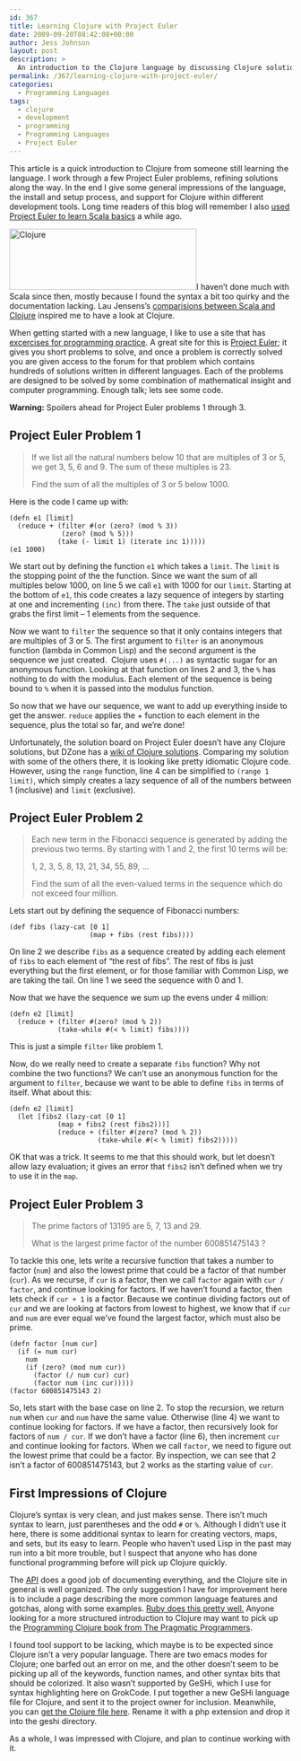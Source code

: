 ```yaml
---
id: 367
title: Learning Clojure with Project Euler
date: 2009-09-20T08:42:08+00:00
author: Jess Johnson
layout: post
description: >
  An introduction to the Clojure language by discussing Clojure solutions to Project Euler problems. First impressions from a programmer new to Clojure.
permalink: /367/learning-clojure-with-project-euler/
categories:
  - Programming Languages
tags:
  - clojure
  - development
  - programming
  - Programming Languages
  - Project Euler
---
```

This article is a quick introduction to Clojure from someone still learning the language. I work through a few Project Euler problems, refining solutions along the way. In the end I give some general impressions of the language, the install and setup process, and support for Clojure within different development tools. Long time readers of this blog will remember I also [used Project Euler to learn Scala basics](http://grokcode.com/75/learning-scala-with-project-euler/) a while ago.<!--more-->

<img class="alignleft size-full wp-image-371" title="Clojure" src="{{ site.baseimgurl }}clojure1.png" alt="Clojure" width="334" height="109" />I haven&#8217;t done much with Scala since then, mostly because I found the syntax a bit too quirky and the documentation lacking. Lau Jensens&#8217;s [comparisions between Scala and Clojure](http://bestinclass.wordpress.com/2009/09/14/scala-vs-clojure-lets-get-down-to-business/) inspired me to have a look at Clojure.

When getting started with a new language, I like to use a site that has [excercises for programming practice](http://grokcode.com/214/practice-your-code-fu-programming-contests-and-puzzles-online/). A great site for this is [Project Euler](http://projecteuler.net/); it gives you short problems to solve, and once a problem is correctly solved you are given access to the forum for that problem which contains hundreds of solutions written in different languages. Each of the problems are designed to be solved by some combination of mathematical insight and computer programming. Enough talk; lets see some code.

**Warning:** Spoilers ahead for Project Euler problems 1 through 3.

## Project Euler Problem 1

> If we list all the natural numbers below 10 that are multiples of 3 or 5, we get 3, 5, 6 and 9. The sum of these multiples is 23.
> 
> Find the sum of all the multiples of 3 or 5 below 1000.

Here is the code I came up with:

    (defn e1 [limit]
      (reduce + (filter #(or (zero? (mod % 3))
    			 (zero? (mod % 5)))
    		    (take (- limit 1) (iterate inc 1)))))
    (e1 1000)

We start out by defining the function `e1` which takes a `limit`. The `limit` is the stopping point of the the function. Since we want the sum of all multiples below 1000, on line 5 we call `e1` with 1000 for our `limit`. Starting at the bottom of `e1`, this code creates a lazy sequence of integers by starting at one and incrementing `(inc)` from there. The `take` just outside of that grabs the first limit &#8211; 1 elements from the sequence.

Now we want to `filter` the sequence so that it only contains integers that are multiples of 3 or 5. The first argument to `filter` is an anonymous function (lambda in Common Lisp) and the second argument is the sequence we just created.  Clojure uses `#(...)` as syntactic sugar for an anonymous function. Looking at that function on lines 2 and 3, the `%` has nothing to do with the modulus. Each element of the sequence is being bound to `%` when it is passed into the modulus function.

So now that we have our sequence, we want to add up everything inside to get the answer. `reduce` applies the + function to each element in the sequence, plus the total so far, and we&#8217;re done!

Unfortunately, the solution board on Project Euler doesn&#8217;t have any Clojure solutions, but DZone has a [wiki of Clojure solutions](http://clojure-euler.wikispaces.com/). Comparing my solution with some of the others there, it is looking like pretty idiomatic Clojure code. However, using the `range` function, line 4 can be simplified to `(range 1 limit)`, which simply creates a lazy sequence of all of the numbers between 1 (inclusive) and `limit` (exclusive).

## Project Euler Problem 2

> Each new term in the Fibonacci sequence is generated by adding the previous two terms. By starting with 1 and 2, the first 10 terms will be:
> 
> 1, 2, 3, 5, 8, 13, 21, 34, 55, 89, …
> 
> Find the sum of all the even-valued terms in the sequence which do not exceed four million.

Lets start out by defining the sequence of Fibonacci numbers:

    (def fibs (lazy-cat [0 1]
                        (map + fibs (rest fibs))))

On line 2 we describe `fibs` as a sequence created by adding each element of `fibs` to each element of &#8220;the rest of fibs&#8221;. The rest of fibs is just everything but the first element, or for those familiar with Common Lisp, we are taking the tail. On line 1 we seed the sequence with 0 and 1.

Now that we have the sequence we sum up the evens under 4 million:

    (defn e2 [limit]
      (reduce + (filter #(zero? (mod % 2))
    		    (take-while #(< % limit) fibs))))

This is just a simple `filter` like problem 1.

Now, do we really need to create a separate `fibs` function? Why not combine the two functions? We can&#8217;t use an anonymous function for the argument to `filter`, because we want to be able to define `fibs` in terms of itself. What about this:

    (defn e2 [limit]
      (let [fibs2 (lazy-cat [0 1]
    			(map + fibs2 (rest fibs2)))]
    			(reduce + (filter #(zero? (mod % 2))
    					  (take-while #(< % limit) fibs2)))))

OK that was a trick. It seems to me that this should work, but let doesn&#8217;t allow lazy evaluation; it gives an error that `fibs2` isn&#8217;t defined when we try to use it in the `map`.

## Project Euler Problem 3

> The prime factors of 13195 are 5, 7, 13 and 29.
> 
> What is the largest prime factor of the number 600851475143 ?

To tackle this one, lets write a recursive function that takes a number to factor (`num`) and also the lowest prime that could be a factor of that number (`cur`). As we recurse, if `cur` is a factor, then we call `factor` again with `cur / factor`, and continue looking for factors. If we haven&#8217;t found a factor, then lets check if `cur + 1` is a factor. Because we continue dividing factors out of `cur` and we are looking at factors from lowest to highest, we know that if `cur` and `num` are ever equal we&#8217;ve found the largest factor, which must also be prime.

    (defn factor [num cur]
      (if (= num cur)
    	num
    	(if (zero? (mod num cur))
    	  (factor (/ num cur) cur)
    	  (factor num (inc cur)))))
    (factor 600851475143 2)

So, lets start with the base case on line 2. To stop the recursion, we return `num` when `cur` and `num` have the same value. Otherwise (line 4) we want to continue looking for factors. If we have a factor, then recursively look for factors of `num / cur`. If we don&#8217;t have a factor (line 6), then increment `cur` and continue looking for factors. When we call `factor`, we need to figure out the lowest prime that could be a factor. By inspection, we can see that 2 isn&#8217;t a factor of 600851475143, but 2 works as the starting value of `cur`.

## First Impressions of Clojure

Clojure&#8217;s syntax is very clean, and just makes sense. There isn&#8217;t much syntax to learn, just parentheses and the odd `#` or `%`. Although I didn&#8217;t use it here, there is some additional syntax to learn for creating vectors, maps, and sets, but its easy to learn. People who haven&#8217;t used Lisp in the past may run into a bit more trouble, but I suspect that anyone who has done functional programming before will pick up Clojure quickly.

The [API](http://clojure.org/api) does a good job of documenting everything, and the Clojure site in general is well organized. The only suggestion I have for improvement here is to include a page describing the more common language features and gotchas, along with some examples. [Ruby does this pretty well.](http://www.ruby-lang.org/en/documentation/ruby-from-other-languages/) Anyone looking for a more structured introduction to Clojure may want to pick up the [Programming Clojure book from The Pragmatic Programmers](http://www.amazon.com/gp/product/1934356336?ie=UTF8&tag=grok-20&linkCode=as2&camp=1789&creative=390957&creativeASIN=1934356336).

I found tool support to be lacking, which maybe is to be expected since Clojure isn&#8217;t a very popular language. There are two emacs modes for Clojure; one barfed out an error on me, and the other doesn&#8217;t seem to be picking up all of the keywords, function names, and other syntax bits that should be colorized. It also wasn&#8217;t supported by GeSHi, which I use for syntax highlighting here on GrokCode. I put together a new GeSHi language file for Clojure, and sent it to the project owner for inclusion. Meanwhile, you can [get the Clojure file here](http://grokcode.com/downloads/clojure.txt). Rename it with a php extension and drop it into the geshi directory.

As a whole, I was impressed with Clojure, and plan to continue working with it.
